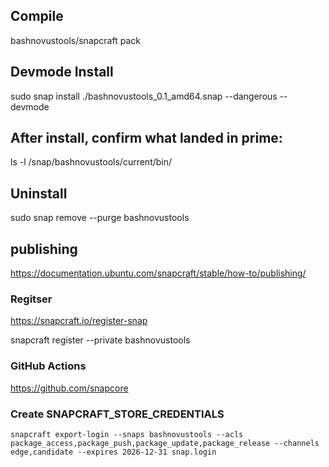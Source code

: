 ## Compile

bashnovustools/snapcraft pack


## Devmode Install

sudo snap install ./bashnovustools_0.1_amd64.snap --dangerous --devmode



## After install, confirm what landed in prime:
ls -l /snap/bashnovustools/current/bin/


## Uninstall

sudo snap remove --purge bashnovustools


## publishing

https://documentation.ubuntu.com/snapcraft/stable/how-to/publishing/

### Regitser

https://snapcraft.io/register-snap

snapcraft register --private bashnovustools


### GitHub Actions

https://github.com/snapcore


### Create SNAPCRAFT_STORE_CREDENTIALS

```
snapcraft export-login --snaps bashnovustools --acls package_access,package_push,package_update,package_release --channels edge,candidate --expires 2026-12-31 snap.login
```
